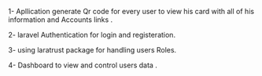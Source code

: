 1- Apllication generate Qr code for every user to view his card with all of his information and Accounts links .

2- laravel Authentication for login and registeration.

3- using laratrust package for handling users Roles.

4- Dashboard to view and control users data .
